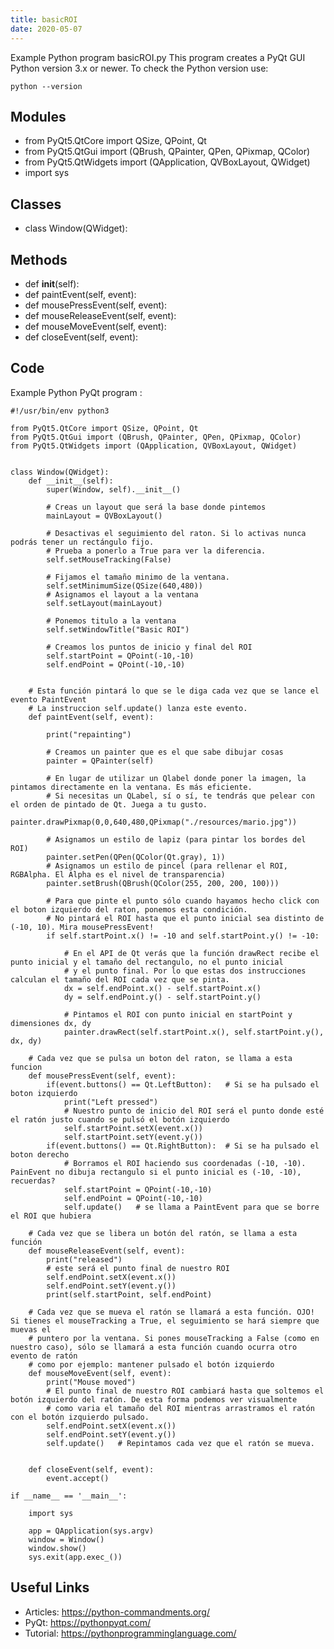```yaml
---
title: basicROI
date: 2020-05-07
---
```

Example Python program basicROI.py
This program creates a PyQt GUI
Python version 3.x or newer.
To check the Python version use:

    python --version

## Modules

* from PyQt5.QtCore import QSize, QPoint, Qt
* from PyQt5.QtGui import (QBrush, QPainter, QPen, QPixmap, QColor)
* from PyQt5.QtWidgets import (QApplication, QVBoxLayout, QWidget)
* 	import sys

## Classes

* class Window(QWidget):

## Methods

* 	def __init__(self):
* 	def paintEvent(self, event):
* 	def mousePressEvent(self, event):
* 	def mouseReleaseEvent(self, event):
* 	def mouseMoveEvent(self, event):
* 	def closeEvent(self, event):

## Code

Example Python PyQt program :

    #!/usr/bin/env python3
    	
    from PyQt5.QtCore import QSize, QPoint, Qt
    from PyQt5.QtGui import (QBrush, QPainter, QPen, QPixmap, QColor)
    from PyQt5.QtWidgets import (QApplication, QVBoxLayout, QWidget)
    
      
    class Window(QWidget):
    	def __init__(self):
    		super(Window, self).__init__()
      
    		# Creas un layout que será la base donde pintemos
    		mainLayout = QVBoxLayout()
    
    		# Desactivas el seguimiento del raton. Si lo activas nunca podrás tener un rectángulo fijo.
    		# Prueba a ponerlo a True para ver la diferencia.
    		self.setMouseTracking(False)
    
    		# Fijamos el tamaño minimo de la ventana.
    		self.setMinimumSize(QSize(640,480))	
    		# Asignamos el layout a la ventana
    		self.setLayout(mainLayout)
    
    		# Ponemos titulo a la ventana
    		self.setWindowTitle("Basic ROI")
    
    		# Creamos los puntos de inicio y final del ROI
    		self.startPoint = QPoint(-10,-10)
    		self.endPoint = QPoint(-10,-10)
    
    
    	# Esta función pintará lo que se le diga cada vez que se lance el evento PaintEvent
    	# La instruccion self.update() lanza este evento.
    	def paintEvent(self, event):
    
    		print("repainting")
    
    		# Creamos un painter que es el que sabe dibujar cosas
    		painter = QPainter(self)
    
    		# En lugar de utilizar un Qlabel donde poner la imagen, la pintamos directamente en la ventana. Es más eficiente.
    		# Si necesitas un QLabel, sí o sí, te tendrás que pelear con el orden de pintado de Qt. Juega a tu gusto.
    		painter.drawPixmap(0,0,640,480,QPixmap("./resources/mario.jpg"))
    
    		# Asignamos un estilo de lapiz (para pintar los bordes del ROI)
    		painter.setPen(QPen(QColor(Qt.gray), 1))
    		# Asignamos un estilo de pincel (para rellenar el ROI, RGBAlpha. El Alpha es el nivel de transparencia)
    		painter.setBrush(QBrush(QColor(255, 200, 200, 100)))
    
    		# Para que pinte el punto sólo cuando hayamos hecho click con el boton izquierdo del raton, ponemos esta condición.
    		# No pintará el ROI hasta que el punto inicial sea distinto de (-10, 10). Mira mousePressEvent!
    		if self.startPoint.x() != -10 and self.startPoint.y() != -10:
    
    			# En el API de Qt verás que la función drawRect recibe el punto inicial y el tamaño del rectangulo, no el punto inicial
    			# y el punto final. Por lo que estas dos instrucciones calculan el tamaño del ROI cada vez que se pinta.
    			dx = self.endPoint.x() - self.startPoint.x()
    			dy = self.endPoint.y() - self.startPoint.y()
    
    			# Pintamos el ROI con punto inicial en startPoint y dimensiones dx, dy
    			painter.drawRect(self.startPoint.x(), self.startPoint.y(), dx, dy)
    
    	# Cada vez que se pulsa un boton del raton, se llama a esta funcion
    	def mousePressEvent(self, event):
    		if(event.buttons() == Qt.LeftButton): 	# Si se ha pulsado el boton izquierdo
    			print("Left pressed")
    			# Nuestro punto de inicio del ROI será el punto donde esté el ratón justo cuando se pulsó el botón izquierdo
    			self.startPoint.setX(event.x())
    			self.startPoint.setY(event.y())
    		if(event.buttons() == Qt.RightButton):	# Si se ha pulsado el boton derecho
    			# Borramos el ROI haciendo sus coordenadas (-10, -10). PainEvent no dibuja rectangulo si el punto inicial es (-10, -10), recuerdas?
    			self.startPoint = QPoint(-10,-10)
    			self.endPoint = QPoint(-10,-10)
    			self.update()	# se llama a PaintEvent para que se borre el ROI que hubiera
    
    	# Cada vez que se libera un botón del ratón, se llama a esta función
    	def mouseReleaseEvent(self, event):
    		print("released")
    		# este será el punto final de nuestro ROI
    		self.endPoint.setX(event.x())
    		self.endPoint.setY(event.y())
    		print(self.startPoint, self.endPoint)
    
    	# Cada vez que se mueva el ratón se llamará a esta función. OJO! Si tienes el mouseTracking a True, el seguimiento se hará siempre que muevas el
    	# puntero por la ventana. Si pones mouseTracking a False (como en nuestro caso), sólo se llamará a esta función cuando ocurra otro evento de ratón
    	# como por ejemplo: mantener pulsado el botón izquierdo
    	def mouseMoveEvent(self, event):
    		print("Mouse moved")
    		# El punto final de nuestro ROI cambiará hasta que soltemos el botón izquierdo del ratón. De esta forma podemos ver visualmente
    		# como varia el tamaño del ROI mientras arrastramos el ratón con el botón izquierdo pulsado.
    		self.endPoint.setX(event.x())
    		self.endPoint.setY(event.y())
    		self.update()	# Repintamos cada vez que el ratón se mueva.
    
    
    	def closeEvent(self, event):
    		event.accept()
    	
    if __name__ == '__main__':
      
    	import sys
     
    	app = QApplication(sys.argv)
    	window = Window()
    	window.show()
    	sys.exit(app.exec_())
      
    

## Useful Links

- Articles: https://python-commandments.org/
- PyQt: https://pythonpyqt.com/
- Tutorial: https://pythonprogramminglanguage.com/
